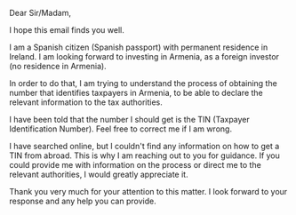 Dear Sir/Madam,

I hope this email finds you well.

I am a Spanish citizen (Spanish passport) with permanent residence in Ireland. I am looking forward to investing in Armenia, as a foreign investor (no residence in Armenia).

In order to do that, I am trying to understand the process of obtaining the number that identifies taxpayers in Armenia, to be able to declare the relevant information to the tax authorities.

I have been told that the number I should get is the TIN (Taxpayer Identification Number). Feel free to correct me if I am wrong.

I have searched online, but I couldn't find any information on how to get a TIN from abroad. This is why I am reaching out to you for guidance. If you could provide me with information on the process or direct me to the relevant authorities, I would greatly appreciate it.

Thank you very much for your attention to this matter. I look forward to your response and any help you can provide.